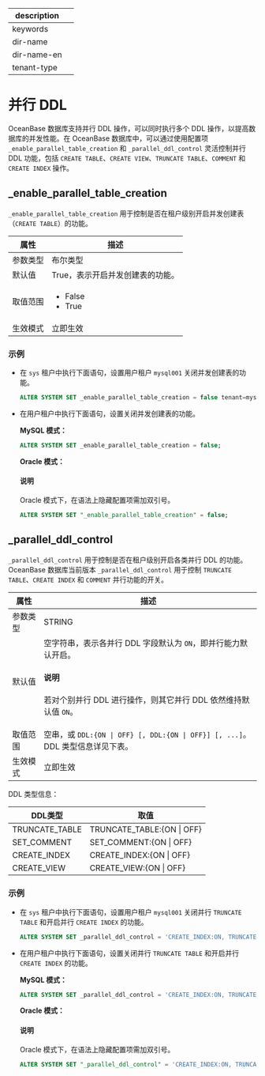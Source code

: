 |description||
|---|---|
|keywords||
|dir-name||
|dir-name-en||
|tenant-type||

# 并行 DDL

OceanBase 数据库支持并行 DDL 操作，可以同时执行多个 DDL 操作，以提高数据库的并发性能。在 OceanBase 数据库中，可以通过使用配置项 `_enable_parallel_table_creation` 和 `_parallel_ddl_control` 灵活控制并行 DDL 功能，包括 `CREATE TABLE`、`CREATE VIEW`、`TRUNCATE TABLE`、`COMMENT` 和 `CREATE INDEX` 操作。

## _enable_parallel_table_creation

`_enable_parallel_table_creation` 用于控制是否在租户级别开启并发创建表（`CREATE TABLE`）的功能。

|  **属性** |    **描述**    |
|-----------|----------------|
| 参数类型  | 布尔类型         |
| 默认值    | True，表示开启并发创建表的功能。            |
| 取值范围  | <ul><li> False   </li><li> True  </li></ul>|
| 生效模式  | 立即生效        |

### 示例

* 在 `sys` 租户中执行下面语句，设置用户租户 `mysql001` 关闭并发创建表的功能。

    ```sql
    ALTER SYSTEM SET _enable_parallel_table_creation = false tenant=mysql001;
    ```

* 在用户租户中执行下面语句，设置关闭并发创建表的功能。

    **MySQL 模式：**

    ```sql
    ALTER SYSTEM SET _enable_parallel_table_creation = false;
    ```

    **Oracle 模式：**

    <main id="notice" type='explain'>
      <h4>说明</h4>
      <p>Oracle 模式下，在语法上隐藏配置项需加双引号。</p>
    </main>

    ```sql
    ALTER SYSTEM SET "_enable_parallel_table_creation" = false;
    ```

## _parallel_ddl_control

`_parallel_ddl_control` 用于控制是否在租户级别开启各类并行 DDL 的功能。OceanBase 数据库当前版本 `_parallel_ddl_control` 用于控制 `TRUNCATE TABLE`、`CREATE INDEX` 和 `COMMENT` 并行功能的开关。

|  **属性** |    **描述**    |
|-----------|----------------|
| 参数类型  | STRING         |
| 默认值    | 空字符串，表示各并行 DDL 字段默认为 `ON`，即并行能力默认开启。 <main id="notice" type='explain'><h4>说明</h4><p>若对个别并行 DDL 进行操作，则其它并行 DDL 依然维持默认值 <code>ON</code>。</p></main> |
| 取值范围  | 空串，或 <code>DDL:{ON \| OFF} [, DDL:{ON \| OFF}] [, ...]</code>。 DDL 类型信息详见下表。 |
| 生效模式  | 立即生效        |

DDL 类型信息：

| **DDL类型** | **取值** |
|-------------|----------|
| TRUNCATE_TABLE | TRUNCATE_TABLE:{ON \| OFF} |
| SET_COMMENT    | SET_COMMENT:{ON \| OFF} |
| CREATE_INDEX   | CREATE_INDEX:{ON \| OFF} |
| CREATE_VIEW    | CREATE_VIEW:{ON \| OFF}  |

### 示例

* 在 `sys` 租户中执行下面语句，设置用户租户 `mysql001` 关闭并行 `TRUNCATE TABLE` 和开启并行 `CREATE INDEX` 的功能。

    ```sql
    ALTER SYSTEM SET _parallel_ddl_control = 'CREATE_INDEX:ON, TRUNCATE_TABLE:OFF' tenant = 'mysql001';
    ```

* 在用户租户中执行下面语句，设置关闭并行 `TRUNCATE TABLE` 和开启并行 `CREATE INDEX` 的功能。

    **MySQL 模式：**

    ```sql
    ALTER SYSTEM SET _parallel_ddl_control = 'CREATE_INDEX:ON, TRUNCATE_TABLE:OFF';
    ```

    **Oracle 模式：**

    <main id="notice" type='explain'>
      <h4>说明</h4>
      <p>Oracle 模式下，在语法上隐藏配置项需加双引号。</p>
    </main>

    ```sql
    ALTER SYSTEM SET "_parallel_ddl_control" = 'CREATE_INDEX:ON, TRUNCATE_TABLE:OFF';
    ```
